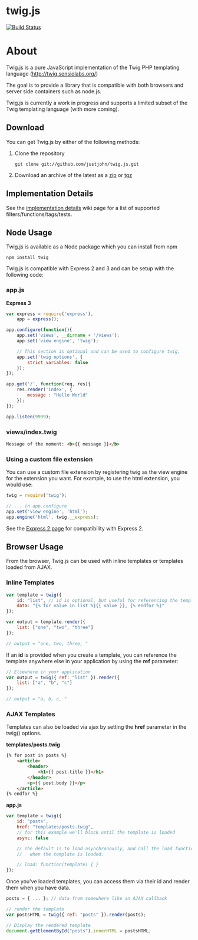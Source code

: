 # twig.js

[![Build Status](https://secure.travis-ci.org/justjohn/twig.js.png)](http://travis-ci.org/#!/justjohn/twig.js)

# About

Twig.js is a pure JavaScript implementation of the Twig PHP templating language
(<http://twig.sensiolabs.org/>)

The goal is to provide a library that is compatible with both browsers and server side containers such as node.js.

Twig.js is currently a work in progress and supports a limited subset
of the Twig templating language (with more coming).

## Download

You can get Twig.js by either of the following methods:

1. Clone the repository 

    `git clone git://github.com/justjohn/twig.js.git`

2. Download an archive of the latest as a [zip](https://github.com/justjohn/twig.js/zipball/master) or [tgz](https://github.com/justjohn/twig.js/tarball/master)

## Implementation Details

See the [implementation details](https://github.com/justjohn/twig.js/wiki/Implementation-Notes) wiki page for a list of supported filters/functions/tags/tests.

## Node Usage

Twig.js is available as a Node package which you can install from npm

    npm install twig

Twig.js is compatible with Express 2 and 3 and can be setup with the following code:

### app.js

**Express 3**

```js
var express = require('express'),
    app = express();

app.configure(function(){
    app.set('views', __dirname + '/views');
    app.set('view engine', 'twig');

    // This section is optional and can be used to configure twig.
    app.set('twig options', { 
        strict_variables: false
    });
});

app.get('/', function(req, res){
    res.render('index', {
        message : "Hello World"
    });
});

app.listen(9999);
```

### views/index.twig

```html
Message of the moment: <b>{{ message }}</b>
```

### Using a custom file extension

You can use a custom file extension by registering twig as the view engine for the extension you want. For example, to use the html extension, you would use: 

```js
twig = require('twig');

// ... in app.configure
app.set('view engine', 'html');
app.engine('html', twig.__express);
```

See the [Express 2 page](/justjohn/twig.js/wiki/Express-2) for compatibility with Express 2.

## Browser Usage

From the browser, Twig.js can be used with inline templates or templates loaded from AJAX.

### Inline Templates

```js
var template = twig({
    id: "list", // id is optional, but useful for referencing the template later
    data: "{% for value in list %}{{ value }}, {% endfor %}"
});

var output = template.render({
    list: ["one", "two", "three"]
});

// output = "one, two, three, "
```

If an **id** is provided when you create a template, you can reference the template anywhere else in your application by using the **ref** parameter:

```js
// Elsewhere in your application
var output = twig({ ref: "list" }).render({
    list: ["a", "b", "c"]
});

// output = "a, b, c, "
```

### AJAX Templates

Templates can also be loaded via ajax by setting the **href** parameter in the twig() options.

__templates/posts.twig__
```html
{% for post in posts %}
    <article>
        <header>
            <h1>{{ post.title }}</h1>
        </header>
        <p>{{ post.body }}</p>
    </article>
{% endfor %}
```

__app.js__
```js
var template = twig({
    id: "posts",
    href: "templates/posts.twig",
    // for this example we'll block until the template is loaded
    async: false

    // The default is to load asynchronously, and call the load function 
    //   when the template is loaded.

    // load: function(template) { }
});
```

Once you've loaded templates, you can access them via their id and render them when you have data.

```js
posts = { ... }; // data from somewhere like an AJAX callback

// render the template
var postsHTML = twig({ ref: "posts" }).render(posts);

// Display the rendered template
document.getElementById("posts").innerHTML = postsHTML;
```